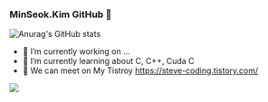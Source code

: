 ### MinSeok.Kim GitHub 👋

![Anurag's GitHub stats](https://github-readme-stats.vercel.app/api?username=liw5589&show_icons=true&theme=radical)

- 🔭 I’m currently working on ...
- 🌱 I’m currently learning about C, C++, Cuda C
- 👯 We can meet on My Tistroy https://steve-coding.tistory.com/

<a href="https://steve-coding.tistory.com/" target="_blank"><img src="https://img.shields.io/badge/Developer STEVE-FFFFFF?style=social&logo=tistory&logoColor=000000"/></a>
<!--
**liw5589/liw5589** is a ✨ _special_ ✨ repository because its `README.md` (this file) appears on your GitHub profile.

Here are some ideas to get you started:

- 🔭 I’m currently working on ...
- 🌱 I’m currently learning ...
- 👯 I’m looking to collaborate on ...
- 🤔 I’m looking for help with ...
- 💬 Ask me about ...
- 📫 How to reach me: ...
- 😄 Pronouns: ...
- ⚡ Fun fact: ...
-->
